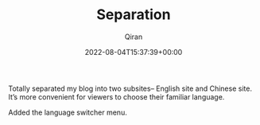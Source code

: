 ﻿---
title: Separation
author: Qiran
type: post
date: 2022-08-04T15:37:39+00:00
aliases: ["/separation/"]
xyz_twap:
  - 1
tags:
  - Building Site

---
Totally separated my blog into two subsites&#8211; English site and Chinese site. It&#8217;s more convenient for viewers to choose their familiar language.

Added the language switcher menu.
